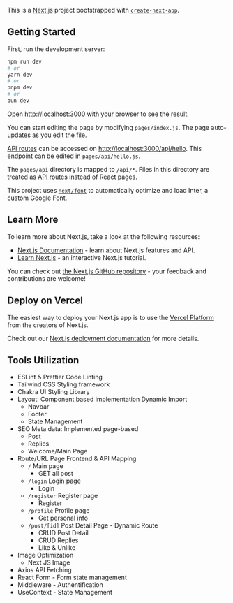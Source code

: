This is a [Next.js](https://nextjs.org/) project bootstrapped with [`create-next-app`](https://github.com/vercel/next.js/tree/canary/packages/create-next-app).

## Getting Started

First, run the development server:

```bash
npm run dev
# or
yarn dev
# or
pnpm dev
# or
bun dev
```

Open [http://localhost:3000](http://localhost:3000) with your browser to see the result.

You can start editing the page by modifying `pages/index.js`. The page auto-updates as you edit the file.

[API routes](https://nextjs.org/docs/api-routes/introduction) can be accessed on [http://localhost:3000/api/hello](http://localhost:3000/api/hello). This endpoint can be edited in `pages/api/hello.js`.

The `pages/api` directory is mapped to `/api/*`. Files in this directory are treated as [API routes](https://nextjs.org/docs/api-routes/introduction) instead of React pages.

This project uses [`next/font`](https://nextjs.org/docs/basic-features/font-optimization) to automatically optimize and load Inter, a custom Google Font.

## Learn More

To learn more about Next.js, take a look at the following resources:

- [Next.js Documentation](https://nextjs.org/docs) - learn about Next.js features and API.
- [Learn Next.js](https://nextjs.org/learn) - an interactive Next.js tutorial.

You can check out [the Next.js GitHub repository](https://github.com/vercel/next.js/) - your feedback and contributions are welcome!

## Deploy on Vercel

The easiest way to deploy your Next.js app is to use the [Vercel Platform](https://vercel.com/new?utm_medium=default-template&filter=next.js&utm_source=create-next-app&utm_campaign=create-next-app-readme) from the creators of Next.js.

Check out our [Next.js deployment documentation](https://nextjs.org/docs/deployment) for more details.

## Tools Utilization

- ESLint & Prettier Code Linting
- Tailwind CSS Styling framework
- Chakra UI Styling Library
- Layout: Component based implementation Dynamic Import
  - Navbar
  - Footer
  - State Management
- SEO Meta data: Implemented page-based
  - Post
  - Replies
  - Welcome/Main Page
- Route/URL Page Frontend & API Mapping
  - `/` Main page
    - GET all post
  - `/login` Login page
    - Login
  - `/register` Register page
    - Register
  - `/profile` Profile page
    - Get personal info
  - `/post/[id]` Post Detail Page - Dynamic Route
    - CRUD Post Detail
    - CRUD Replies
    - Like & Unlike
- Image Optimization
  - Next JS Image
- Axios API Fetching
- React Form - Form state management
- Middleware - Authentification
- UseContext - State Management
